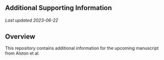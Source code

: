## Additional Supporting Information
###### Last updated 2023-06-22

## Overview
This repository contains additional information for the upcoming manuscript from Alston et al.


